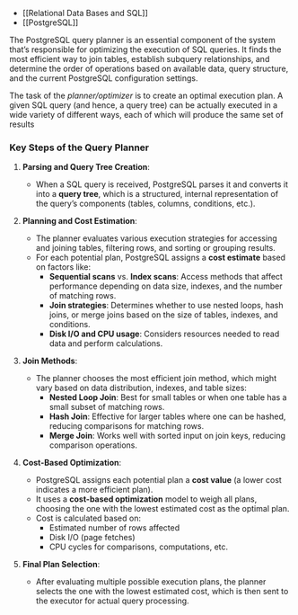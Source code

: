 - [[Relational Data Bases and SQL]]
- [[PostgreSQL]]

The PostgreSQL query planner is an essential component of the system that’s responsible for optimizing the execution of SQL queries. It finds the most efficient way to join tables, establish subquery relationships, and determine the order of operations based on available data, query structure, and the current PostgreSQL configuration settings.

The task of the _planner/optimizer_ is to create an optimal execution plan. A given SQL query (and hence, a query tree) can be actually executed in a wide variety of different ways, each of which will produce the same set of results

### Key Steps of the Query Planner

1. **Parsing and Query Tree Creation**:
    
    - When a SQL query is received, PostgreSQL parses it and converts it into a **query tree**, which is a structured, internal representation of the query’s components (tables, columns, conditions, etc.).
2. **Planning and Cost Estimation**:
    
    - The planner evaluates various execution strategies for accessing and joining tables, filtering rows, and sorting or grouping results.
    - For each potential plan, PostgreSQL assigns a **cost estimate** based on factors like:
        - **Sequential scans** vs. **Index scans**: Access methods that affect performance depending on data size, indexes, and the number of matching rows.
        - **Join strategies**: Determines whether to use nested loops, hash joins, or merge joins based on the size of tables, indexes, and conditions.
        - **Disk I/O and CPU usage**: Considers resources needed to read data and perform calculations.
3. **Join Methods**:
    
    - The planner chooses the most efficient join method, which might vary based on data distribution, indexes, and table sizes:
        - **Nested Loop Join**: Best for small tables or when one table has a small subset of matching rows.
        - **Hash Join**: Effective for larger tables where one can be hashed, reducing comparisons for matching rows.
        - **Merge Join**: Works well with sorted input on join keys, reducing comparison operations.
4. **Cost-Based Optimization**:
    
    - PostgreSQL assigns each potential plan a **cost value** (a lower cost indicates a more efficient plan).
    - It uses a **cost-based optimization** model to weigh all plans, choosing the one with the lowest estimated cost as the optimal plan.
    - Cost is calculated based on:
        - Estimated number of rows affected
        - Disk I/O (page fetches)
        - CPU cycles for comparisons, computations, etc.
5. **Final Plan Selection**:
    
    - After evaluating multiple possible execution plans, the planner selects the one with the lowest estimated cost, which is then sent to the executor for actual query processing.